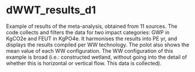 # dWWT_results_d1
Example of results of the meta-analysis, obtained from 11 sources. 
The code collects and filters the data for two impact categories: GWP in KgCO2e and FEUT in KgPO4e. It harmonises the results into PE yr, and displays the results compiled per WW technology. The polot also shows the mean value of each WW configuration. 
The WW configuration of this example is broad (i.e.: constructed wetland, without going into the detail of whether this is horizontal or vertical flow. This data is collected). 
